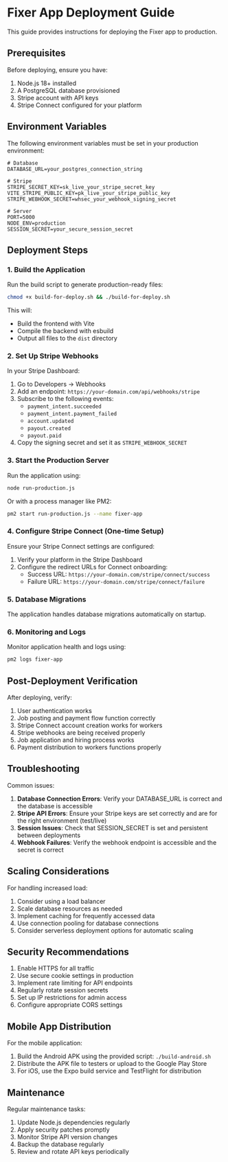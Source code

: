 # Fixer App Deployment Guide

This guide provides instructions for deploying the Fixer app to production.

## Prerequisites

Before deploying, ensure you have:

1. Node.js 18+ installed
2. A PostgreSQL database provisioned
3. Stripe account with API keys
4. Stripe Connect configured for your platform

## Environment Variables

The following environment variables must be set in your production environment:

```
# Database
DATABASE_URL=your_postgres_connection_string

# Stripe
STRIPE_SECRET_KEY=sk_live_your_stripe_secret_key
VITE_STRIPE_PUBLIC_KEY=pk_live_your_stripe_public_key
STRIPE_WEBHOOK_SECRET=whsec_your_webhook_signing_secret

# Server
PORT=5000
NODE_ENV=production
SESSION_SECRET=your_secure_session_secret
```

## Deployment Steps

### 1. Build the Application

Run the build script to generate production-ready files:

```bash
chmod +x build-for-deploy.sh && ./build-for-deploy.sh
```

This will:
- Build the frontend with Vite
- Compile the backend with esbuild
- Output all files to the `dist` directory

### 2. Set Up Stripe Webhooks

In your Stripe Dashboard:

1. Go to Developers → Webhooks
2. Add an endpoint: `https://your-domain.com/api/webhooks/stripe`
3. Subscribe to the following events:
   - `payment_intent.succeeded`
   - `payment_intent.payment_failed`
   - `account.updated`
   - `payout.created`
   - `payout.paid`
4. Copy the signing secret and set it as `STRIPE_WEBHOOK_SECRET`

### 3. Start the Production Server

Run the application using:

```bash
node run-production.js
```

Or with a process manager like PM2:

```bash
pm2 start run-production.js --name fixer-app
```

### 4. Configure Stripe Connect (One-time Setup)

Ensure your Stripe Connect settings are configured:

1. Verify your platform in the Stripe Dashboard
2. Configure the redirect URLs for Connect onboarding:
   - Success URL: `https://your-domain.com/stripe/connect/success`
   - Failure URL: `https://your-domain.com/stripe/connect/failure`

### 5. Database Migrations

The application handles database migrations automatically on startup.

### 6. Monitoring and Logs

Monitor application health and logs using:

```bash
pm2 logs fixer-app
```

## Post-Deployment Verification

After deploying, verify:

1. User authentication works
2. Job posting and payment flow function correctly
3. Stripe Connect account creation works for workers
4. Stripe webhooks are being received properly
5. Job application and hiring process works
6. Payment distribution to workers functions properly

## Troubleshooting

Common issues:

1. **Database Connection Errors**: Verify your DATABASE_URL is correct and the database is accessible
2. **Stripe API Errors**: Ensure your Stripe keys are set correctly and are for the right environment (test/live)
3. **Session Issues**: Check that SESSION_SECRET is set and persistent between deployments
4. **Webhook Failures**: Verify the webhook endpoint is accessible and the secret is correct

## Scaling Considerations

For handling increased load:

1. Consider using a load balancer
2. Scale database resources as needed
3. Implement caching for frequently accessed data
4. Use connection pooling for database connections
5. Consider serverless deployment options for automatic scaling

## Security Recommendations

1. Enable HTTPS for all traffic
2. Use secure cookie settings in production
3. Implement rate limiting for API endpoints
4. Regularly rotate session secrets
5. Set up IP restrictions for admin access
6. Configure appropriate CORS settings

## Mobile App Distribution

For the mobile application:

1. Build the Android APK using the provided script: `./build-android.sh`
2. Distribute the APK file to testers or upload to the Google Play Store
3. For iOS, use the Expo build service and TestFlight for distribution

## Maintenance

Regular maintenance tasks:

1. Update Node.js dependencies regularly
2. Apply security patches promptly
3. Monitor Stripe API version changes
4. Backup the database regularly
5. Review and rotate API keys periodically